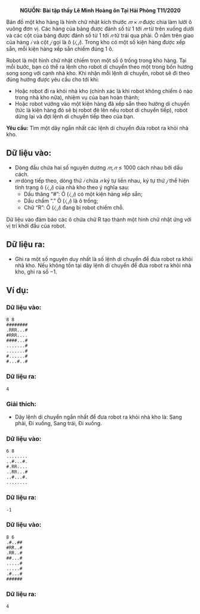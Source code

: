 **<center>NGUỒN: Bài tập thầy Lê Minh Hoàng ôn Tại Hải Phòng T11/2020</center>**

Bản đồ một kho hàng là hình chữ nhật kích thước $𝑚 × 𝑛$ được chia làm lưới ô vuông đơn vị. Các hàng của bảng được đánh số từ $1$ tới $𝑚$ từ trên xuống dưới và các cột của bảng được đánh số từ $1$ tới $𝑛$ từ trái qua phải. Ô nằm trên giao của hàng $𝑖$ và cột $𝑗$ gọi là ô $(𝑖, 𝑗)$. Trong kho có một số kiện hàng được xếp sẵn, mỗi kiện hàng xếp sẵn chiếm đúng $1$ ô.

Robot là một hình chữ nhật chiếm trọn một số ô  trống trong kho hàng. Tại mỗi bước, bạn có thể ra lệnh cho robot di chuyển theo một trong bốn hướng song song với cạnh nhà kho. Khi nhận mỗi lệnh di chuyển, robot sẽ đi theo đúng hướng được yêu cầu cho tới khi:
- Hoặc robot đi ra khỏi nhà kho (chính xác là khi robot không chiếm ô nào trong nhà kho nữa), nhiệm vụ của bạn hoàn thành;
- Hoặc robot vướng vào một kiện hàng đã xếp sẵn theo hướng di chuyển (tức là kiện hàng đó sẽ bị robot đè lên nếu robot di chuyển tiếp), robot dừng lại và đợi lệnh di chuyển tiếp theo của bạn.

**Yêu cầu:** Tìm một dãy ngắn nhất các lệnh di chuyển đưa robot ra khỏi nhà kho.

## Dữ liệu vào:
- Dòng đầu chứa hai số nguyên dương $𝑚, 𝑛 ≤ 1000$ cách nhau bởi dấu cách.
- $𝑚$ dòng tiếp theo, dòng thứ $𝑖$ chứa $𝑛$ ký tự liền nhau, ký tự thứ $𝑗$ thể hiện tình trạng ô $(𝑖, 𝑗)$ của nhà kho theo ý nghĩa sau:
   - Dấu thăng “#”: Ô $(𝑖, 𝑗)$ có một kiện hàng xếp sẵn;
   - Dấu chấm “.” Ô $(𝑖, 𝑗)$ là ô trống;
   - Chữ “R”: Ô $(𝑖, 𝑗)$ đang bị robot chiếm chỗ.

Dữ liệu vào đảm bảo các ô chứa chữ R tạo thành một hình chữ nhật ứng với vị trí khởi đầu của robot.

## Dữ liệu ra:
- Ghi ra một số nguyên duy nhất là số lệnh di chuyển để đưa robot ra khỏi nhà kho. Nếu không tồn tại dãy lệnh di chuyển để đưa robot ra khỏi nhà kho, ghi ra số $-1$.

## Ví dụ:
### Dữ liệu vào:
```
8 8
########
.RRR...#
#RRR....
####...#
.......#
.......#
#......#
#...#..#
```

### Dữ liệu ra:
```
4
```

### Giải thích:
- Dãy lệnh di chuyển ngắn nhất để đưa robot ra khỏi nhà kho là: Sang phải, Đi xuống, Sang trái, Đi xuống.

### Dữ liệu vào:
```
6 8
........
..#...#.
#.RR....
..RR...#
..#...#.
........
```

### Dữ liệu ra:
```
-1
```

### Dữ liệu vào:
```
8 6
.#..##
#RR..#
.RR..#
##...#
.....#
.....#
.#...#
######
```

### Dữ liệu ra:
```
4
```
